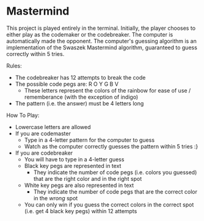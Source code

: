 # Mastermind

This project is played entirely in the terminal. Initially, the player chooses to either play as the codemaker or the codebreaker. The computer is automatically made the opponent. The computer's guessing algorithm is an implementation of the Swaszek Mastermind algorithm, guaranteed to guess correctly within 5 tries.

Rules:
* The codebreaker has 12 attempts to break the code
* The possible code pegs are: R O Y G B V
  * These letters represent the colors of the rainbow for ease of use / rememberance (with the exception of indigo)
* The pattern (i.e. the answer) must be 4 letters long

How To Play:
* Lowercase letters are allowed
* If you are codemaster
  * Type in a 4-letter pattern for the computer to guess
  * Watch as the computer correctly guesses the pattern within 5 tries :}
* If you are codebreaker
  * You will have to type in a 4-letter guess
  * Black key pegs are represented in text
    * They indicate the number of code pegs (i.e. colors you guessed) that are the right color and in the right spot
  * White key pegs are also represented in text
    * They indicate the number of code pegs that are the correct color in the _wrong_ spot
  * You can only win if you guess the correct colors in the correct spot (i.e. get 4 black key pegs) within 12 attempts

